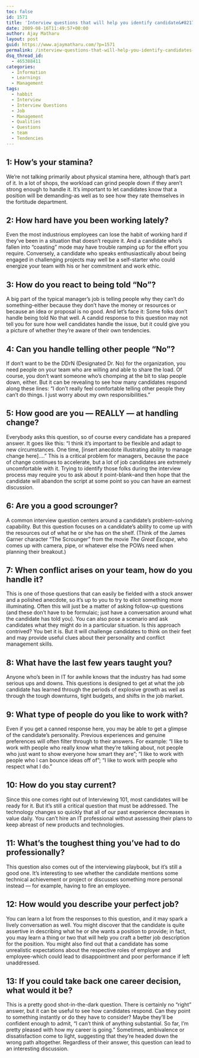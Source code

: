 ```yaml
---
toc: false
id: 1571
title: 'Interview questions that will help you identify candidate&#8217;s true qualities'
date: 2009-08-16T11:49:57+00:00
author: Ajay Matharu
layout: post
guid: https://www.ajaymatharu.com/?p=1571
permalink: /interview-questions-that-will-help-you-identify-candidates-true-qualities/
dsq_thread_id:
  - 465388411
categories:
  - Information
  - Learnings
  - Management
tags:
  - habbit
  - Interview
  - Interview Questions
  - Job
  - Management
  - Qualities
  - Questions
  - team
  - Tendencies
---
```

## 1: How’s your stamina?

We’re not talking primarily about physical stamina here, although that’s part of it. In a lot of shops, the workload can grind people down if they aren’t strong enough to handle it. It’s important to let candidates know that a position will be demanding-as well as to see how they rate themselves in the fortitude department.

## 2: How hard have you been working lately?

Even the most industrious employees can lose the habit of working hard if they’ve been in a situation that doesn’t require it. And a candidate who’s fallen into “coasting” mode may have trouble ramping up for the effort you require. Conversely, a candidate who speaks enthusiastically about being engaged in challenging projects may well be a self-starter who could energize your team with his or her commitment and work ethic.

## 3: How do you react to being told “No”?

A big part of the typical manager’s job is telling people why they can’t do something-either because they don’t have the money or resources or because an idea or proposal is no good. And let’s face it: Some folks don’t handle being told No that well. A candid response to this question may not tell you for sure how well candidates handle the issue, but it could give you a picture of whether they’re aware of their own tendencies.

## 4: Can you handle telling other people “No”?

If don’t want to be the DDrN (Designated Dr. No) for the organization, you need people on your team who are willing and able to share the load. Of course, you don’t want someone who’s chomping at the bit to slap people down, either. But it can be revealing to see how many candidates respond along these lines: “I don’t really feel comfortable telling other people they can’t do things. I just worry about my own responsibilities.”

## 5: How good are you — REALLY — at handling change?

Everybody asks this question, so of course every candidate has a prepared answer. It goes like this: “I think it’s important to be flexible and adapt to new circumstances. One time, [insert anecdote illustrating ability to manage change here]….” This is a critical problem for managers, because the pace of change continues to accelerate, but a lot of job candidates are extremely uncomfortable with it. Trying to identify those folks during the interview process may require you to ask about it point-blank–and then hope that the candidate will abandon the script at some point so you can have an earnest discussion.

## 6: Are you a good scrounger?

A common interview question centers around a candidate’s problem-solving capability. But this question focuses on a candidate’s ability to come up with the resources out of what he or she has on the shelf. (Think of the James Garner character “The Scrounger” from the movie _The Great Escape_, who comes up with camera, pipe, or whatever else the POWs need when planning their breakout.)

## 7: When conflict arises on your team, how do you handle it?

This is one of those questions that can easily be fielded with a stock answer and a polished anecdote, so it’s up to you to try to elicit something more illuminating. Often this will just be a matter of asking follow-up questions (and these don’t have to be formulaic; just have a conversation around what the candidate has told you). You can also pose a scenario and ask candidates what they might do in a particular situation. Is this approach contrived? You bet it is. But it will challenge candidates to think on their feet and may provide useful clues about their personality and conflict management skills.

## 8: What have the last few years taught you?

Anyone who’s been in IT for awhile knows that the industry has had some serious ups and downs. This questions is designed to get at what the job candidate has learned through the periods of explosive growth as well as through the tough downturns, tight budgets, and shifts in the job market.

## 9: What type of people do you like to work with?

Even if you get a canned response here, you may be able to get a glimpse of the candidate’s personality. Previous experiences and genuine preferences will often filter through to their answers. For example: “I like to work with people who really know what they’re talking about, not people who just want to show everyone how smart they are”; “I like to work with people who I can bounce ideas off of”; “I like to work with people who respect what I do.”

## 10: How do you stay current?

Since this one comes right out of Interviewing 101, most candidates will be ready for it. But it’s still a critical question that must be addressed. The technology changes so quickly that all of our past experience decreases in value daily. You can’t hire an IT professional without assessing their plans to keep abreast of new products and technologies.

## 11: What’s the toughest thing you’ve had to do professionally?

This question also comes out of the interviewing playbook, but it’s still a good one. It’s interesting to see whether the candidate mentions some technical achievement or project or discusses something more personal instead — for example, having to fire an employee.

## 12: How would you describe your perfect job?

You can learn a lot from the responses to this question, and it may spark a lively conversation as well. You might discover that the candidate is quite assertive in describing what he or she wants a position to provide; in fact, you may learn a thing or two that will help you craft a better job description for the position. You might also find out that a candidate has some unrealistic expectations about the respective roles of employer and employee-which could lead to disappointment and poor performance if left unaddressed.

## 13: If you could take back one career decision, what would it be?

This is a pretty good shot-in-the-dark question. There is certainly no “right” answer, but it can be useful to see how candidates respond. Can they point to something instantly or do they have to consider? Maybe they’ll be confident enough to admit, “I can’t think of anything substantial. So far, I’m pretty pleased with how my career is going.” Sometimes, ambivalence or dissatisfaction come to light, suggesting that they’re headed down the wrong path altogether. Regardless of their answer, this question can lead to an interesting discussion.
